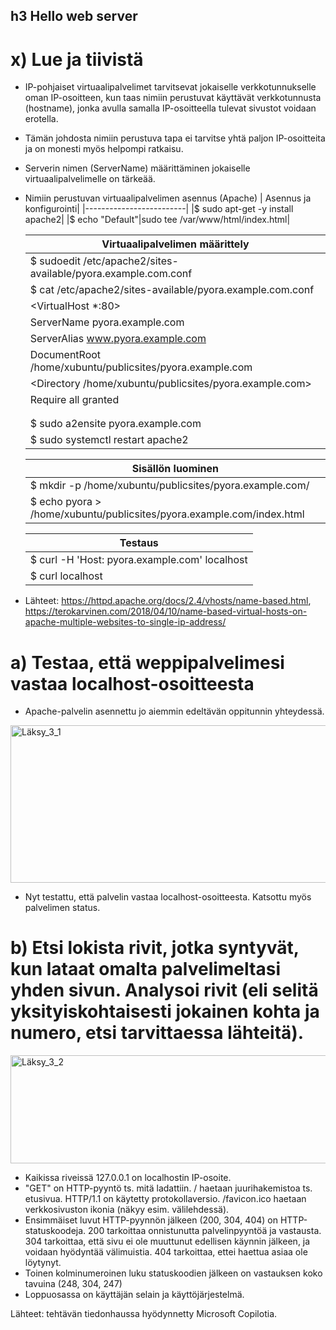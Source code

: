 ## h3 Hello web server

# x) Lue ja tiivistä

- IP-pohjaiset virtuaalipalvelimet tarvitsevat jokaiselle verkkotunnukselle oman IP-osoitteen, kun taas nimiin perustuvat käyttävät verkkotunnusta (hostname), jonka avulla samalla IP-osoitteella tulevat sivustot voidaan erotella.
- Tämän johdosta nimiin perustuva tapa ei tarvitse yhtä paljon IP-osoitteita ja on monesti myös helpompi ratkaisu.
- Serverin nimen (ServerName) määrittäminen jokaiselle virtuaalipalvelimelle on tärkeää.
- Nimiin perustuvan virtuaalipalvelimen asennus (Apache)
  | Asennus ja konfigurointi|
  |-------------------------|
  |$ sudo apt-get -y install apache2|
  |$ echo "Default"|sudo tee /var/www/html/index.html|
  
  |Virtuaalipalvelimen määrittely|
  |------------------------------|
  |$ sudoedit /etc/apache2/sites-available/pyora.example.com.conf|
  |$ cat /etc/apache2/sites-available/pyora.example.com.conf|
  |<VirtualHost *:80>|
  |ServerName pyora.example.com|
  |ServerAlias www.pyora.example.com|
  |DocumentRoot /home/xubuntu/publicsites/pyora.example.com|
  |<Directory /home/xubuntu/publicsites/pyora.example.com>|
  |Require all granted|
  |</Directory>|
  |</VirtualHost>|
  |$ sudo a2ensite pyora.example.com|
  |$ sudo systemctl restart apache2|

  |Sisällön luominen|
  |-----------------|
  |$ mkdir -p /home/xubuntu/publicsites/pyora.example.com/|
  |$ echo pyora > /home/xubuntu/publicsites/pyora.example.com/index.html|

  |Testaus|
  |-------|
  |$ curl -H 'Host: pyora.example.com' localhost|
  |$ curl localhost|

- Lähteet: https://httpd.apache.org/docs/2.4/vhosts/name-based.html, https://terokarvinen.com/2018/04/10/name-based-virtual-hosts-on-apache-multiple-websites-to-single-ip-address/

# a) Testaa, että weppipalvelimesi vastaa localhost-osoitteesta

- Apache-palvelin asennettu jo aiemmin edeltävän oppitunnin yhteydessä.
  
<img width="630" height="252" alt="Läksy_3_1" src="https://github.com/user-attachments/assets/c4212797-2285-4b70-ad55-53efbc2ae4c3" />

- Nyt testattu, että palvelin vastaa localhost-osoitteesta. Katsottu myös palvelimen status.

# b) Etsi lokista rivit, jotka syntyvät, kun lataat omalta palvelimeltasi yhden sivun. Analysoi rivit (eli selitä yksityiskohtaisesti jokainen kohta ja numero, etsi tarvittaessa lähteitä).

<img width="632" height="173" alt="Läksy_3_2" src="https://github.com/user-attachments/assets/5e49b21c-998f-4bd2-ab86-b270d36056f0" />

- Kaikissa riveissä 127.0.0.1 on localhostin IP-osoite.
- "GET" on HTTP-pyyntö ts. mitä ladattiin. / haetaan juurihakemistoa ts. etusivua. HTTP/1.1 on käytetty protokollaversio. /favicon.ico haetaan verkkosivuston ikonia (näkyy esim. välilehdessä).
- Ensimmäiset luvut HTTP-pyynnön jälkeen (200, 304, 404) on HTTP-statuskoodeja. 200 tarkoittaa onnistunutta palvelinpyyntöä ja vastausta. 304 tarkoittaa, että sivu ei ole muuttunut edellisen käynnin jälkeen, ja voidaan hyödyntää välimuistia. 404 tarkoittaa, ettei haettua asiaa ole löytynyt.
- Toinen kolminumeroinen luku statuskoodien jälkeen on vastauksen koko tavuina (248, 304, 247)
- Loppuosassa on käyttäjän selain ja käyttöjärjestelmä.

Lähteet: tehtävän tiedonhaussa hyödynnetty Microsoft Copilotia.



